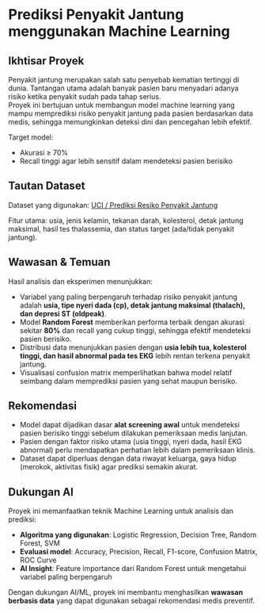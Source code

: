 # Prediksi Penyakit Jantung menggunakan Machine Learning

## Ikhtisar Proyek
Penyakit jantung merupakan salah satu penyebab kematian tertinggi di dunia. Tantangan utama adalah banyak pasien baru menyadari adanya risiko ketika penyakit sudah pada tahap serius.  
Proyek ini bertujuan untuk membangun model machine learning yang mampu memprediksi risiko penyakit jantung pada pasien berdasarkan data medis, sehingga memungkinkan deteksi dini dan pencegahan lebih efektif.  

Target model:  
- Akurasi ≥ 70%  
- Recall tinggi agar lebih sensitif dalam mendeteksi pasien berisiko  

## Tautan Dataset
Dataset yang digunakan: [UCI / Prediksi Resiko Penyakit Jantung]([https://www.kaggle.com/datasets/johnsmith88/heart-disease-dataset](https://www.kaggle.com/code/janualitayanabilah/prediksi-resiko-penyakit-jantung/output))  

Fitur utama: usia, jenis kelamin, tekanan darah, kolesterol, detak jantung maksimal, hasil tes thalassemia, dan status target (ada/tidak penyakit jantung).  

## Wawasan & Temuan
Hasil analisis dan eksperimen menunjukkan:  
- Variabel yang paling berpengaruh terhadap risiko penyakit jantung adalah **usia, tipe nyeri dada (cp), detak jantung maksimal (thalach), dan depresi ST (oldpeak)**.  
- Model **Random Forest** memberikan performa terbaik dengan akurasi sekitar **80%** dan recall yang cukup tinggi, sehingga efektif mendeteksi pasien berisiko.  
- Distribusi data menunjukkan pasien dengan **usia lebih tua, kolesterol tinggi, dan hasil abnormal pada tes EKG** lebih rentan terkena penyakit jantung.  
- Visualisasi confusion matrix memperlihatkan bahwa model relatif seimbang dalam memprediksi pasien yang sehat maupun berisiko.  

## Rekomendasi
- Model dapat dijadikan dasar **alat screening awal** untuk mendeteksi pasien berisiko tinggi sebelum dilakukan pemeriksaan medis lanjutan.  
- Pasien dengan faktor risiko utama (usia tinggi, nyeri dada, hasil EKG abnormal) perlu mendapatkan perhatian lebih dalam pemeriksaan klinis.  
- Dataset dapat diperluas dengan data riwayat keluarga, gaya hidup (merokok, aktivitas fisik) agar prediksi semakin akurat.  

## Dukungan AI
Proyek ini memanfaatkan teknik Machine Learning untuk analisis dan prediksi:  
- **Algoritma yang digunakan**: Logistic Regression, Decision Tree, Random Forest, SVM  
- **Evaluasi model**: Accuracy, Precision, Recall, F1-score, Confusion Matrix, ROC Curve  
- **AI Insight**: Feature importance dari Random Forest untuk mengetahui variabel paling berpengaruh  

Dengan dukungan AI/ML, proyek ini membantu menghasilkan **wawasan berbasis data** yang dapat digunakan sebagai rekomendasi medis preventif.  
